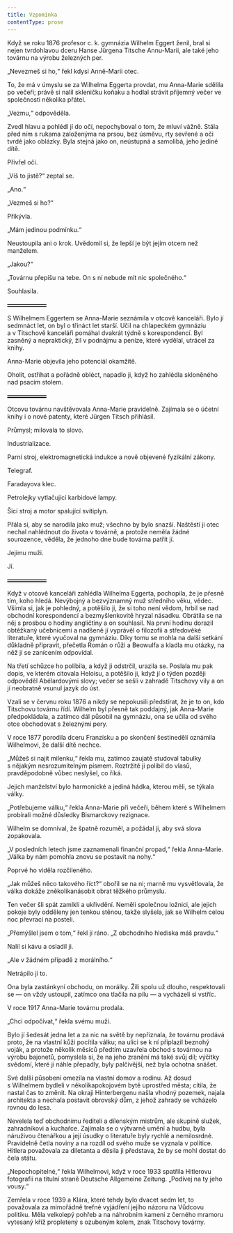 ```yaml
---
title: Vzpomínka
contentType: prose
---
```


<section>

Když se roku 1876 profesor c. k. gymnázia Wilhelm Eggert ženil, bral si nejen tvrdohlavou dceru Hanse Jürgena Titsche Annu-Marii, ale také jeho továrnu na výrobu železných per.

„Nevezmeš si ho,“ řekl kdysi Anně-Marii otec.

To, že má v úmyslu se za Wilhelma Eggerta provdat, mu Anna-Marie sdělila po večeři; právě si nalil skleničku koňaku a hodlal strávit příjemný večer ve společnosti několika přátel.

„Vezmu,“ odpověděla.

Zvedl hlavu a pohlédl jí do očí, nepochyboval o tom, že mluví vážně. Stála před ním s rukama založenýma na prsou, bez úsměvu, rty sevřené a oči tvrdé jako oblázky. Byla stejná jako on, neústupná a samolibá, jeho jediné dítě.

Přivřel oči.

„Víš to jistě?“ zeptal se.

„Ano.“

„Vezmeš si ho?“

Přikývla.

„Mám jedinou podmínku.“

Neustoupila ani o krok. Uvědomil si, že lepší je být jejím otcem než manželem.

„Jakou?“

„Továrnu přepíšu na tebe. On s ní nebude mít nic společného.“

Souhlasila.

![divider.png](./resources/divider_opt.png)

S Wilhelmem Eggertem se Anna-Marie seznámila v otcově kanceláři. Bylo jí sedmnáct let, on byl o třináct let starší. Učil na chlapeckém gymnáziu a v Titschově kanceláři pomáhal dvakrát týdně s korespondencí. Byl zasněný a nepraktický, žil v podnájmu a peníze, které vydělal, utrácel za knihy.

Anna-Marie objevila jeho potenciál okamžitě.

Oholit, ostříhat a pořádně obléct, napadlo ji, když ho zahlédla skloněného nad psacím stolem.

![divider.png](./resources/divider_opt.png)

Otcovu továrnu navštěvovala Anna-Marie pravidelně. Zajímala se o účetní knihy i o nové patenty, které Jürgen Titsch přihlásil.

Průmysl; milovala to slovo.

Industrializace.

Parní stroj, elektromagnetická indukce a nově objevené fyzikální zákony.

Telegraf.

Faradayova klec.

Petrolejky vytlačující karbidové lampy.

Šicí stroj a motor spalující svítiplyn.

Přála si, aby se narodila jako muž; všechno by bylo snazší. Naštěstí ji otec nechal nahlédnout do života v továrně, a protože neměla žádné sourozence, věděla, že jednoho dne bude továrna patřit jí.

Jejímu muži.

Jí.

![divider.png](./resources/divider_opt.png)

Když v otcově kanceláři zahlédla Wilhelma Eggerta, pochopila, že je přesně tím, koho hledá. Nevýbojný a bezvýznamný muž středního věku, vědec. Všimla si, jak je pohledný, a potěšilo ji, že si toho není vědom, hrbil se nad obchodní korespondencí a bezmyšlenkovitě hryzal násadku. Obrátila se na něj s prosbou o hodiny angličtiny a on souhlasil. Na první hodinu dorazil obtěžkaný učebnicemi a nadšeně jí vyprávěl o filozofii a středověké literatuře, které vyučoval na gymnáziu. Díky tomu se mohla na další setkání důkladně připravit, přečetla Román o růži a Beowulfa a kladla mu otázky, na něž jí se zanícením odpovídal.

Na třetí schůzce ho políbila, a když ji odstrčil, urazila se. Poslala mu pak dopis, ve kterém citovala Heloisu, a potěšilo ji, když jí o týden později odpověděl Abélardovými slovy; večer se sešli v zahradě Titschovy vily a on jí neobratně vsunul jazyk do úst.

Vzali se v červnu roku 1876 a nikdy se nepokusili předstírat, že je to on, kdo Titschovu továrnu řídí. Wilhelm byl přesně tak poddajný, jak Anna-Marie předpokládala, a zatímco dál působil na gymnáziu, ona se učila od svého otce obchodovat s železnými pery.

V roce 1877 porodila dceru Franzisku a po skončení šestinedělí oznámila Wilhelmovi, že další dítě nechce.

„Můžeš si najít milenku,“ řekla mu, zatímco zaujatě studoval tabulky s nějakým nesrozumitelným písmem. Roztržitě ji políbil do vlasů, pravděpodobně vůbec neslyšel, co říká.

Jejich manželství bylo harmonické a jediná hádka, kterou měli, se týkala války.

„Potřebujeme válku,“ řekla Anna-Marie při večeři, během které s Wilhelmem probírali možné důsledky Bismarckovy rezignace.

Wilhelm se domníval, že špatně rozuměl, a požádal ji, aby svá slova zopakovala.

„V posledních letech jsme zaznamenali finanční propad,“ řekla Anna-Marie. „Válka by nám pomohla znovu se postavit na nohy.“

Poprvé ho viděla rozčileného.

„Jak můžeš něco takového říct?“ obořil se na ni; marně mu vysvětlovala, že válka dokáže zněkolikanásobit obrat těžkého průmyslu.

Ten večer šli spát zamlklí a ukřivdění. Neměli společnou ložnici, ale jejich pokoje byly odděleny jen tenkou stěnou, takže slyšela, jak se Wilhelm celou noc převrací na posteli.

„Přemýšlel jsem o tom,“ řekl jí ráno. „Z obchodního hlediska máš pravdu.“

Nalil si kávu a osladil ji.

„Ale v žádném případě z morálního.“

Netrápilo ji to.

Ona byla zastánkyní obchodu, on morálky. Žili spolu už dlouho, respektovali se — on vždy ustoupil, zatímco ona tlačila na pilu — a vycházeli si vstříc.

V roce 1917 Anna-Marie továrnu prodala.

„Chci odpočívat,“ řekla svému muži.

Bylo jí šedesát jedna let a za nic na světě by nepřiznala, že továrnu prodává proto, že na vlastní kůži pocítila válku; na ulici se k ní připlazil beznohý voják, a protože několik měsíců předtím uzavřela obchod s továrnou na výrobu bajonetů, pomyslela si, že na jeho zranění má také svůj díl; výčitky svědomí, které ji náhle přepadly, byly palčivější, než byla ochotna snášet.

Své další působení omezila na vlastní domov a rodinu. Až dosud s Wilhelmem bydleli v několikapokojovém bytě uprostřed města; cítila, že nastal čas to změnit. Na okraji Hinterbergenu našla vhodný pozemek, najala architekta a nechala postavit obrovský dům, z jehož zahrady se vcházelo rovnou do lesa.

Nevelela teď obchodnímu řediteli a dílenským mistrům, ale skupině služek, zahradníkovi a kuchařce. Zajímala se o výtvarné umění a hudbu, byla náruživou čtenářkou a její úsudky o literatuře byly rychlé a nemilosrdné. Pravidelně četla noviny a na rozdíl od svého muže se vyznala v politice. Hitlera považovala za diletanta a děsila ji představa, že by se mohl dostat do čela státu.

„Nepochopitelné,“ řekla Wilhelmovi, když v roce 1933 spatřila Hitlerovu fotografii na titulní straně Deutsche Allgemeine Zeitung. „Podívej na ty jeho vousy.“

Zemřela v roce 1939 a Klára, které tehdy bylo dvacet sedm let, to považovala za mimořádně trefné vyjádření jejího názoru na Vůdcovu politiku. Měla velkolepý pohřeb a na náhrobním kameni z černého mramoru vytesaný kříž propletený s ozubeným kolem, znak Titschovy továrny.

</section>
